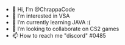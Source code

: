- 👋 Hi, I’m @ChrappaCode
- 👀 I’m interested in VSA
- 🌱 I’m currently learning JAVA :(
- 💞️ I’m looking to collaborate on CS2 games
- 📫 How to reach me "discord" #0485

<!---
ChrappaCode/ChrappaCode is a ✨ special ✨ repository because its `README.md` (this file) appears on your GitHub profile.
You can click the Preview link to take a look at your changes.
--->
